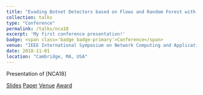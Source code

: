 ```yaml
---
title: "Evading Botnet Detectors based on Flows and Random Forest with Adversarial Samples"
collection: talks
type: "Conference"
permalink: /talks/nca18
excerpt: 'My first conference presentation!'
badge: <span class='badge badge-primary'>Conference</span> 
venue: "IEEE International Symposium on Network Computing and Applications"
date: 2018-11-01
location: "Cambridge, MA, USA"
---
```

 
Presentation of [NCA18]

<a class="btn btn-outline-primary my-1 mr-1 btn-sm" href="https://gioapru.github.io/files/papers/nca18/nca18_slides.pdf" target="_blank" rel="noopener">Slides</a>
<a class="btn btn-outline-primary my-1 mr-1 btn-sm" href="https://gioapru.github.io/publications/nca18" target="_blank" rel="noopener">Paper</a>
<a class="btn btn-outline-primary my-1 mr-1 btn-sm" href="https://www.nca-ieee.org/2018/conference_program.html" target="_blank" rel="noopener">Venue</a>
<a class="btn btn-outline-primary my-1 mr-1 btn-sm" href="https://gioapru.github.io/files/talks/nca18_award.jpg" target="_blank" rel="noopener">Award</a>